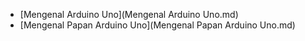- [Mengenal Arduino Uno](Mengenal Arduino Uno.md)
- [Mengenal Papan Arduino Uno](Mengenal Papan Arduino Uno.md)